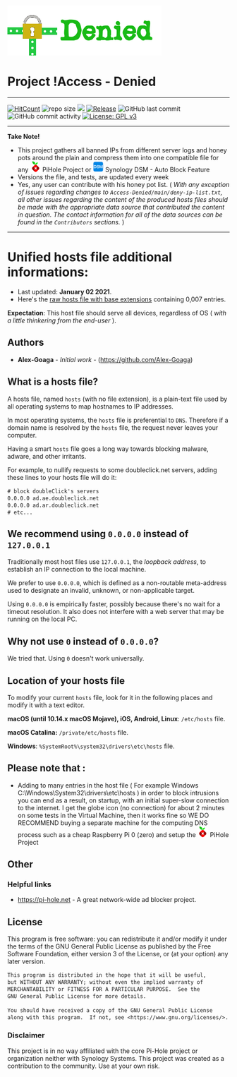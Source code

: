 ![Logo](https://github.com/Alex-Goaga/Access-Denied/blob/main/includes/logo.png)

# Project !Access - Denied
----
[![HitCount](http://hits.dwyl.com/Alex-Goaga/Access-Denied.svg)](http://hits.dwyl.com/Alex-Goaga/Access-Denied) <img src="https://img.shields.io/github/repo-size/Alex-Goaga/Access-Denied?label=Repo%20Size&color=orange" alt="repo size" >  <img src="https://tokei.rs/b1/github/Alex-Goaga/Access-Denied">  [![Release](https://img.shields.io/github/release/Alex-Goaga/Access-Denied.svg)](https://github.com/Alex-Goaga/Access-Denied/releases/latest)   <img alt="GitHub last commit" src="https://img.shields.io/github/last-commit/Alex-Goaga/Access-Denied">  <img alt="GitHub commit activity" src="https://img.shields.io/github/commit-activity/y/Alex-Goaga/Access-Denied">  [![License: GPL v3](https://img.shields.io/badge/License-GPLv3-blue.svg)](https://www.gnu.org/licenses/gpl-3.0)




----

**Take Note!**

* This project gathers all banned IPs from different server logs and honey pots around the plain and compress them into one compatible file for any <img src="https://raw.githubusercontent.com/Alex-Goaga/Access-Denied/main/includes/pihole-logo.png" alt="Pi-hole" height="24"/> PiHole Project or <img src="https://raw.githubusercontent.com/Alex-Goaga/Access-Denied/main/includes/synology-logo.png" alt="Pi-hole" height="24"/>  Synology DSM - Auto Block Feature
* Versions the file, and tests, are updated every week 
* Yes, any user can contribute with his honey pot list. ( *With any exception of issues regarding changes to `Access-Denied/main/deny-ip-list.txt`, all other issues regarding the content of the produced hosts files should be made with the appropriate data source that contributed the content in question. The contact information for all of the data sources can be found in the `Contributors` sections.* )
----

# Unified hosts file additional informations:

* Last updated: **January 02 2021**.
* Here's the [raw hosts file with base extensions](https://raw.githubusercontent.com/Alex-Goaga/Access-Denied/main/deny-ip-list.txt) containing 0,007 entries.

**Expectation**: This host file should serve all devices, regardless of OS ( *with a little thinkering from the end-user* ).

## Authors

* **Alex-Goaga** - *Initial work* - (https://github.com/Alex-Goaga)

## What is a hosts file?

A hosts file, named `hosts` (with no file extension), is a plain-text file
used by all operating systems to map hostnames to IP addresses.

In most operating systems, the `hosts` file is preferential to `DNS`.
Therefore if a domain name is resolved by the `hosts` file, the request never
leaves your computer.

Having a smart `hosts` file goes a long way towards blocking malware, adware,
and other irritants.

For example, to nullify requests to some doubleclick.net servers, adding these
lines to your hosts file will do it:

```text
# block doubleClick's servers
0.0.0.0 ad.ae.doubleclick.net
0.0.0.0 ad.ar.doubleclick.net
# etc...
```

## We recommend using `0.0.0.0` instead of `127.0.0.1`

Traditionally most host files use `127.0.0.1`, the *loopback address*, to establish an IP connection to the local machine.

We prefer to use `0.0.0.0`, which is defined as a non-routable meta-address used to designate an invalid, unknown, or non-applicable target.

Using `0.0.0.0` is empirically faster, possibly because there's no wait for a timeout resolution. It also does not
interfere with a web server that may be running on the local PC.

## Why not use `0` instead of `0.0.0.0`?

We tried that.  Using `0` doesn't work universally.


## Location of your hosts file

To modify your current `hosts` file, look for it in the following places and modify it with a text
editor.

**macOS (until 10.14.x macOS Mojave), iOS, Android, Linux**: `/etc/hosts` file.

**macOS Catalina:** `/private/etc/hosts` file.

**Windows**: `%SystemRoot%\system32\drivers\etc\hosts` file.

## Please note that :

*  Adding to many entries in the host file ( For example Windows C:\Windows\System32\drivers\etc\hosts ) in order to block intrusions you can end as a result, on startup, with an initial super-slow connection to the internet. I get the globe icon (no connection) for about 2 minutes on some tests in the Virtual Machine, then it works fine so WE DO RECOMMEND buying a separate machine for the computing DNS process such as a cheap Raspberry Pi 0 (zero) and setup the <img src="https://raw.githubusercontent.com/Alex-Goaga/Access-Denied/main/includes/pihole-logo.png" alt="Pi-hole" height="24"/> PiHole Project 


## Other

### Helpful links
* https://pi-hole.net - A great network-wide ad blocker project.


## License

This program is free software: you can redistribute it and/or modify
    it under the terms of the GNU General Public License as published by
    the Free Software Foundation, either version 3 of the License, or
    (at your option) any later version.

    This program is distributed in the hope that it will be useful,
    but WITHOUT ANY WARRANTY; without even the implied warranty of
    MERCHANTABILITY or FITNESS FOR A PARTICULAR PURPOSE.  See the
    GNU General Public License for more details.

    You should have received a copy of the GNU General Public License
    along with this program.  If not, see <https://www.gnu.org/licenses/>.

### Disclaimer
This project is in no way affiliated with the core Pi-Hole project or organization neither with Synology Systems. This project was created as a contribution to the community. Use at your own risk.
